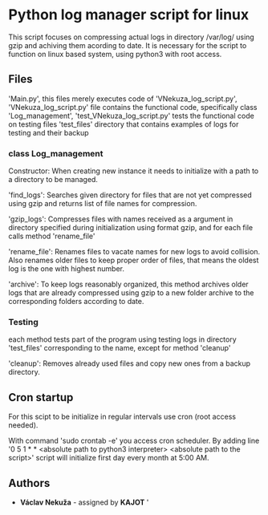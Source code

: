 # Python log manager script for linux
This script focuses on compressing actual logs in directory /var/log/ using gzip and achiving them acording to date.
It is necessary for the script to function on linux based system, using python3 with root access.

## Files
'Main.py', this files merely executes code of 'VNekuza\_log\_script.py',
'VNekuza\_log\_script.py' file contains the functional code, specifically class 'Log\_management',
'test\_VNekuza\_log\_script.py' tests the functional code on testing files
'test\_files' directory that contains examples of logs for testing and their backup

### class Log\_management
Constructor: When creating new instance it needs to initialize with a path to a directory to be managed.

'find\_logs': Searches given directory for files that are not yet compressed using gzip and returns list of file names for compression.

'gzip\_logs': Compresses files with names received as a argument in directory specified during initialization using format gzip, and for each file calls method 'rename\_file'

'rename\_file': Renames files to vacate names for new logs to avoid collision. Also renames older files to keep proper order of files, that means the oldest log is the one with highest number.

'archive': To keep logs reasonably organized, this method archives older logs that are already compressed using gzip to a new folder archive to the corresponding folders according to date.

### Testing
each method tests part of the program using testing logs in directory 'test\_files' corresponding to the name, except for method 'cleanup' 

'cleanup': Removes already used files and copy new ones from a backup directory.

## Cron startup
For this scipt to be initialize in regular intervals use cron (root access needed).

With command 'sudo crontab -e' you access cron scheduler. 
By adding line '0 5 1 * * \<absolute path to python3 interpreter> \<absolute path to the script>' script will initialize first day every month at 5:00 AM.

## Authors
* **Václav Nekuža** - assigned by **KAJOT**
'
